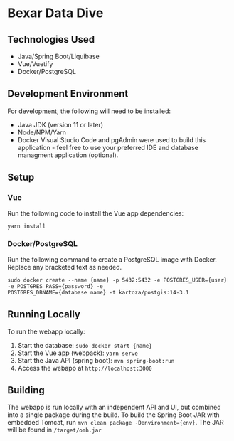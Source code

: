 # Bexar Data Dive

## Technologies Used
- Java/Spring Boot/Liquibase
- Vue/Vuetify
- Docker/PostgreSQL

## Development Environment
For development, the following will need to be installed:
- Java JDK (version 11 or later)
- Node/NPM/Yarn
- Docker
Visual Studio Code and pgAdmin were used to build this application - feel free to use your preferred IDE and database managment application (optional).

## Setup
### Vue
Run the following code to install the Vue app dependencies:
```
yarn install
```
### Docker/PostgreSQL
Run the following command to create a PostgreSQL image with Docker. Replace any bracketed text as needed.
```
sudo docker create --name {name} -p 5432:5432 -e POSTGRES_USER={user} -e POSTGRES_PASS={password} -e 
POSTGRES_DBNAME={database name} -t kartoza/postgis:14-3.1
```

## Running Locally
To run the webapp locally:
1. Start the database: ```sudo docker start {name}```
1. Start the Vue app (webpack): ```yarn serve```
1. Start the Java API (spring boot): ```mvn spring-boot:run```
1. Access the webapp at ```http://localhost:3000```

## Building
The webapp is run locally with an independent API and UI, but combined into a single package during the build. To build the Spring Boot JAR with embedded Tomcat, run ```mvn clean package -Denvironment={env}```. The JAR will be found in ```/target/omh.jar```
